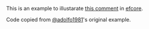 This is an example to illustarate [this comment](https://github.com/dotnet/efcore/issues/28122#issuecomment-1966963316) in [efcore](https://github.com/dotnet/efcore).

Code copied from [@adolfo1981](https://github.com/adolfo1981)'s original example.
